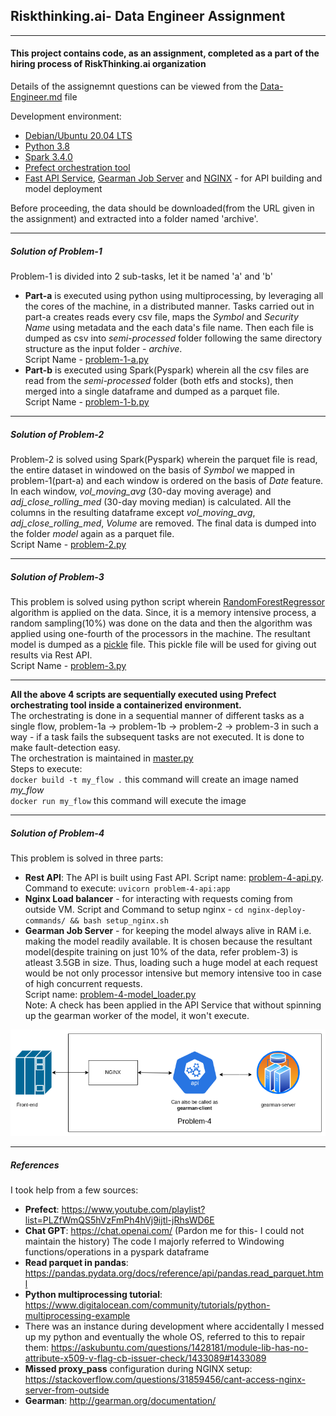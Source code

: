 ## Riskthinking.ai- Data Engineer Assignment

------------


#### This project contains code, as an assignment, completed as a part of the hiring process of RiskThinking.ai organization

Details of the assignemnt questions can be viewed from the [Data-Engineer.md](https://github.com/Chanpreet-Singh/riskthining-ai-assignment/blob/main/Data-Engineer.md "Data-Engineer.md") file

Development environment:
- [Debian/Ubuntu 20.04 LTS](https://releases.ubuntu.com/focal/ "Debian/Ubuntu 20.04 LTS")
- [Python 3.8](https://www.python.org/downloads/release/python-380/ "Python 3.8")
- [Spark 3.4.0](https://spark.apache.org/releases/spark-release-3-4-0.html "Spark 3.4.0")
- [Prefect orchestration tool](https://www.prefect.io/ "Prefect orchestration tool")
- [Fast API Service](https://fastapi.tiangolo.com/ "Fast API Service"), [Gearman Job Server](http://gearman.org/ "Gearman Job Server") and [NGINX](https://www.nginx.com/ "NGINX") - for API building and model deployment

Before proceeding, the data should be downloaded(from the URL  given in the assignment) and extracted into a folder named 'archive'.

------------
##### Solution of Problem-1
Problem-1 is divided into 2 sub-tasks, let it be named 'a' and 'b'
- **Part-a** is executed using python using multiprocessing, by leveraging all the cores of the machine, in a distributed manner. Tasks carried out in part-a creates reads every csv file, maps the *Symbol* and *Security Name* using metadata and the each data's file name. Then each file is dumped as csv into *semi-processed* folder following the same directory structure as the input folder - *archive*. <br> Script Name - [problem-1-a.py](https://github.com/Chanpreet-Singh/riskthining-ai-assignment/blob/main/problem-1-a.py "problem-1-a.py")
- **Part-b** is executed using Spark(Pyspark) wherein all the csv files are read from the *semi-processed* folder (both etfs and stocks), then merged into a single dataframe and dumped as a parquet file.<br>Script Name - [problem-1-b.py](https://github.com/Chanpreet-Singh/riskthining-ai-assignment/blob/main/problem-1-b.py "problem-1-b.py")

------------
##### Solution of Problem-2
Problem-2 is solved using Spark(Pyspark) wherein the parquet file is read, the entire dataset in windowed on the basis of *Symbol* we mapped in problem-1(part-a) and each window is ordered on the basis of *Date* feature. In each window, *vol_moving_avg* (30-day moving average) and *adj_close_rolling_med* (30-day moving median) is calculated. All the columns in the resulting dataframe except *vol_moving_avg*, *adj_close_rolling_med*, *Volume* are removed. The final data is dumped into the folder *model* again as a parquet file.<br>Script Name - [problem-2.py](https://github.com/Chanpreet-Singh/riskthining-ai-assignment/blob/main/problem-2.py "problem-2.py")

------------
##### Solution of Problem-3
This problem is solved using python script wherein [RandomForestRegressor](https://scikit-learn.org/stable/modules/generated/sklearn.ensemble.RandomForestRegressor.html "RandomForestRegressor") algorithm is applied on the data. Since, it is a memory intensive process, a random sampling(10%) was done on the data and then the algorithm was applied using one-fourth of the processors in the machine. The resultant model is dumped as a [pickle](https://docs.python.org/3/library/pickle.html "pickle") file. This pickle file will be used for giving out results via Rest API.<br>Script Name - [problem-3.py](https://github.com/Chanpreet-Singh/riskthining-ai-assignment/blob/main/problem-3.py "problem-3.py")

------------
**All the above 4 scripts are sequentially executed using Prefect orchestrating tool inside a containerized environment.**
<br>
The orchestrating is done in a sequential manner of different tasks as a single flow, problem-1a -> problem-1b -> problem-2 -> problem-3 in such a way - if a task fails the subsequent tasks are not executed. It is done to make fault-detection easy.
<br>
The orchestration is maintained in [master.py](https://github.com/Chanpreet-Singh/riskthining-ai-assignment/blob/main/master.py "master.py") <br>
Steps to execute:<br>
`docker build -t my_flow .` this command will create an image named *my_flow* <br>
`docker run my_flow` this command will execute the image <br>

------------
##### Solution of Problem-4
This problem is solved in three parts:
- **Rest API**: The API is built using Fast API. Script name: [problem-4-api.py](https://github.com/Chanpreet-Singh/riskthining-ai-assignment/blob/main/problem-4-api.py "problem-4-api.py"). Command to execute: `uvicorn problem-4-api:app`
- **Nginx Load balancer** - for interacting with requests coming from outside VM. Script and Command to setup nginx - `cd nginx-deploy-commands/ && bash setup_nginx.sh`
- **Gearman Job Server** - for keeping the model always alive in RAM i.e. making the model readily available. It is chosen because the resultant model(despite training on just 10% of the data, refer problem-3) is atleast 3.5GB in size. Thus, loading such a huge model at each request would be not only processor intensive but memory intensive too in case of high concurrent requests. <br>
Script name: [problem-4-model_loader.py](https://github.com/Chanpreet-Singh/riskthining-ai-assignment/blob/main/problem-4-model_loader.py "problem-4-model_loader.py")<br>
Note: A check has been applied in the API Service that without spinning up the gearman worker of the model, it won't execute.

![DFD for the model deployment](./images/model_deploy.png)


------------
##### References
I took help from a few sources:
 - **Prefect**: https://www.youtube.com/playlist?list=PLZfWmQS5hVzFmPh4hVj9ijtl-jRhsWD6E
 - **Chat GPT**: https://chat.openai.com/ (Pardon me for this- I could not maintain the history) The code I majorly referred to Windowing functions/operations in a pyspark dataframe 
 - **Read parquet in pandas**: https://pandas.pydata.org/docs/reference/api/pandas.read_parquet.html
 - **Python multiprocessing tutorial**: https://www.digitalocean.com/community/tutorials/python-multiprocessing-example
 - There was an instance during development where accidentally I messed up my python and eventually the whole OS, referred to this to repair them: https://askubuntu.com/questions/1428181/module-lib-has-no-attribute-x509-v-flag-cb-issuer-check/1433089#1433089
 - **Missed proxy_pass** configuration during NGINX setup: https://stackoverflow.com/questions/31859456/cant-access-nginx-server-from-outside
- **Gearman**: http://gearman.org/documentation/
